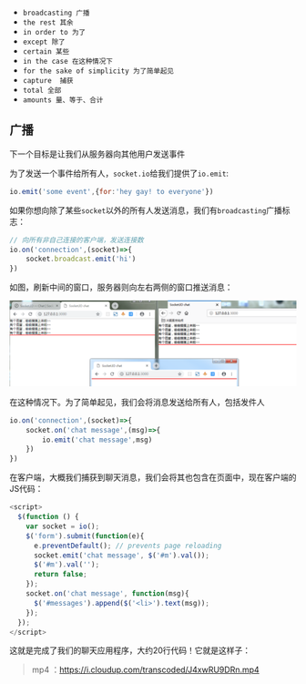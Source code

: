 - `broadcasting 广播` 
- `the rest 其余`
- `in order to 为了`
- `except 除了`
- `certain 某些`
- `in the case 在这种情况下`
- `for the sake of simplicity 为了简单起见`
- `capture  捕获`
- `total 全部`
- `amounts 量、等于、合计`

## 广播

下一个目标是让我们从服务器向其他用户发送事件

为了发送一个事件给所有人，`socket.io`给我们提供了`io.emit`:

```js
io.emit('some event',{for:'hey gay! to everyone'})
```

如果你想向除了某些`socket`以外的所有人发送消息，我们有`broadcasting`广播标志：

```js
// 向所有非自己连接的客户端，发送连接数
io.on('connection',(socket)=>{
    socket.broadcast.emit('hi')
})
```
如图，刷新中间的窗口，服务器则向左右两侧的窗口推送消息：

![广播](/images/broadcast.png)

在这种情况下。为了简单起见，我们会将消息发送给所有人，包括发件人

```js
io.on('connection',(socket)=>{
    socket.on('chat message',(msg)=>{
        io.emit('chat message',msg)
    })
})
```

在客户端，大概我们捕获到聊天消息，我们会将其也包含在页面中，现在客户端的JS代码：

```js
<script>
  $(function () {
    var socket = io();
    $('form').submit(function(e){
      e.preventDefault(); // prevents page reloading
      socket.emit('chat message', $('#m').val());
      $('#m').val('');
      return false;
    });
    socket.on('chat message', function(msg){
      $('#messages').append($('<li>').text(msg));
    });
  });
</script>
```

这就是完成了我们的聊天应用程序，大约20行代码！它就是这样子：

> mp4 ：https://i.cloudup.com/transcoded/J4xwRU9DRn.mp4


